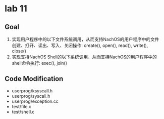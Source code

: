 # lab 11

## Goal

1.	实现用户程序中的以下文件系统调用，从而支持NachOS的用户程序中的文件创建、打开、读出、写入、关闭操作: create(), open(), read(), write(), close()
2.	实现支持NachOS Shell的以下系统调用，从而支持NachOS的用户程序中的shell命令执行: exec(), join()

## Code Modification

- userprog/ksyscall.h
- userprog/syscall.h
- userprog/exception.cc
- test/file.c
- test/shell.c
